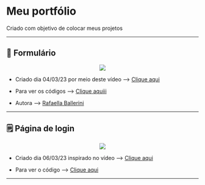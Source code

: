 # Meu portfólio
 
 Criado com objetivo de colocar meus projetos

---
 ## :memo: Formulário

 <div align="center">
<img src="https://user-images.githubusercontent.com/124575968/222930751-17de9658-290c-4e3f-854a-185668d17759.png" widht"300px" />
</div>
 

- Criado dia 04/03/23 por meio deste vídeo --> [Clique aqui](https://www.youtube.com/watch?v=wwqOJ2o84S4)

- Para ver os códigos --> [Clique aquiii](https://github.com/maycondouglasbm/Meu-portfolio/tree/main/formul%C3%A1rio)

- Autora --> [Rafaella Ballerini](https://github.com/rafaballerini)

---

## :spiral_notepad: Página de login

<div align="center">
<img src="https://user-images.githubusercontent.com/124575968/223171496-a5412bc5-f7a0-4f15-b292-afd1f4257fcd.png" widht"150px" />
</div>

- Criado dia 06/03/23 inspirado no vídeo --> [Clique aqui](https://www.youtube.com/watch?v=lP-XV2wXXQM)

- Para ver o código --> [Clique aqui](https://github.com/maycondouglasbm/Meu-portfolio/tree/main/P%C3%A1gina%20de%20login)

---

